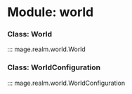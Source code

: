 # Module: world

### Class: World

::: mage.realm.world.World

### Class: WorldConfiguration

::: mage.realm.world.WorldConfiguration
